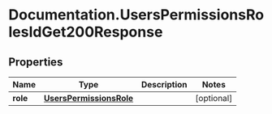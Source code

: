 # Documentation.UsersPermissionsRolesIdGet200Response

## Properties

Name | Type | Description | Notes
------------ | ------------- | ------------- | -------------
**role** | [**UsersPermissionsRole**](UsersPermissionsRole.md) |  | [optional] 


